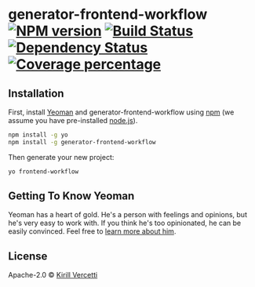 # generator-frontend-workflow [![NPM version][npm-image]][npm-url] [![Build Status][travis-image]][travis-url] [![Dependency Status][daviddm-image]][daviddm-url] [![Coverage percentage][coveralls-image]][coveralls-url]
> 

## Installation

First, install [Yeoman](http://yeoman.io) and generator-frontend-workflow using [npm](https://www.npmjs.com/) (we assume you have pre-installed [node.js](https://nodejs.org/)).

```bash
npm install -g yo
npm install -g generator-frontend-workflow
```

Then generate your new project:

```bash
yo frontend-workflow
```

## Getting To Know Yeoman

Yeoman has a heart of gold. He&#39;s a person with feelings and opinions, but he&#39;s very easy to work with. If you think he&#39;s too opinionated, he can be easily convinced. Feel free to [learn more about him](http://yeoman.io/).

## License

Apache-2.0 © [Kirill Vercetti](http://kyzima-spb.com)


[npm-image]: https://badge.fury.io/js/generator-frontend-workflow.svg
[npm-url]: https://npmjs.org/package/generator-frontend-workflow
[travis-image]: https://travis-ci.org/kyzima-spb/generator-frontend-workflow.svg?branch=master
[travis-url]: https://travis-ci.org/kyzima-spb/generator-frontend-workflow
[daviddm-image]: https://david-dm.org/kyzima-spb/generator-frontend-workflow.svg?theme=shields.io
[daviddm-url]: https://david-dm.org/kyzima-spb/generator-frontend-workflow
[coveralls-image]: https://coveralls.io/repos/kyzima-spb/generator-frontend-workflow/badge.svg
[coveralls-url]: https://coveralls.io/r/kyzima-spb/generator-frontend-workflow
